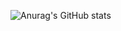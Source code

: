![Anurag's GitHub stats](https://github-readme-stats.vercel.app/api?username=Alexey178&show_icons=true&theme=highcontrast)
